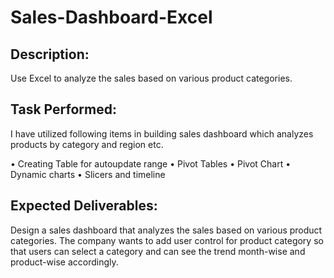 # Sales-Dashboard-Excel
## Description:

Use Excel to analyze the sales based on various product categories.
## Task Performed:
I have utilized following items in building sales dashboard which analyzes products by category and region etc.

• Creating Table for autoupdate range
• Pivot Tables
• Pivot Chart
• Dynamic charts
• Slicers and timeline
## Expected Deliverables:

Design a sales dashboard that analyzes the sales based on various product categories. The company wants to add user control for product category so that users can select a category and can see the trend month-wise and product-wise accordingly.
